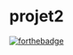 # projet2


[![forthebadge](http://forthebadge.com/images/badges/built-with-love.svg)](http://forthebadge.com)

